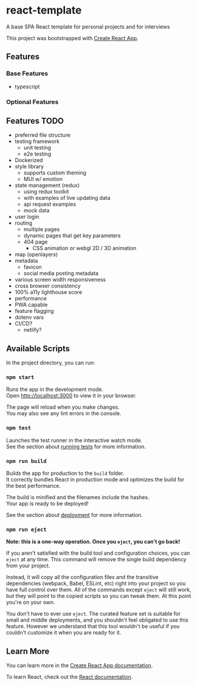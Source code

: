 # react-template

A base SPA React template for personal projects and for interviews

This project was bootstrapped with [Create React App](https://github.com/facebook/create-react-app).

## Features

### Base Features

- typescript

### Optional Features

## Features TODO

- preferred file structure
- testing framework
    - unit testing
    - e2e testing
- Dockerized
- style library
    - supports custom theming
    - MUI w/ emotion
- state management (redux)
    - using redux toolkit
    - with examples of live updating data
    - api request examples
    - mock data
- user login
- routing
    - multiple pages
    - dynamic pages that get key parameters
    - 404 page
      - CSS animation or webgl 2D / 3D animation
- map (openlayers)
- metadata
    - favicon
    - social media posting metadata
- various screen width responsiveness
- cross browser consistency
- 100% a11y lighthouse score
- performance
- PWA capable
- feature flagging
- dotenv vars
- CI/CD?
    - netlify?

## Available Scripts

In the project directory, you can run:

### `npm start`

Runs the app in the development mode.\
Open [http://localhost:3000](http://localhost:3000) to view it in your browser.

The page will reload when you make changes.\
You may also see any lint errors in the console.

### `npm test`

Launches the test runner in the interactive watch mode.\
See the section about [running tests](https://facebook.github.io/create-react-app/docs/running-tests) for more information.

### `npm run build`

Builds the app for production to the `build` folder.\
It correctly bundles React in production mode and optimizes the build for the best performance.

The build is minified and the filenames include the hashes.\
Your app is ready to be deployed!

See the section about [deployment](https://facebook.github.io/create-react-app/docs/deployment) for more information.

### `npm run eject`

**Note: this is a one-way operation. Once you `eject`, you can't go back!**

If you aren't satisfied with the build tool and configuration choices, you can `eject` at any time. This command will remove the single build dependency from your project.

Instead, it will copy all the configuration files and the transitive dependencies (webpack, Babel, ESLint, etc) right into your project so you have full control over them. All of the commands except `eject` will still work, but they will point to the copied scripts so you can tweak them. At this point you're on your own.

You don't have to ever use `eject`. The curated feature set is suitable for small and middle deployments, and you shouldn't feel obligated to use this feature. However we understand that this tool wouldn't be useful if you couldn't customize it when you are ready for it.

## Learn More

You can learn more in the [Create React App documentation](https://facebook.github.io/create-react-app/docs/getting-started).

To learn React, check out the [React documentation](https://reactjs.org/).
